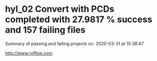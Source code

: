 # hyl_02 Convert with PCDs completed with 27.9817 % success and 157 failing files

Summary of passing and failing projects on: 2020-03-31 at 15:38:47

http://www.ryffine.com
